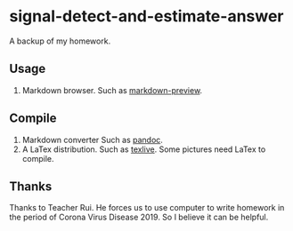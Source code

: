 # signal-detect-and-estimate-answer
A backup of my homework.

## Usage ##

1. Markdown browser. Such as
   [markdown-preview](https://github.com/iamcco/markdown-preview.nvim).

## Compile ##

1. Markdown converter Such as [pandoc](https://github.com/jgm/pandoc).
2. A LaTex distribution. Such as
   [texlive](https://github.com/TeX-Live/texlive-source). Some pictures need
   LaTex to compile.

## Thanks ##

Thanks to Teacher Rui.
He forces us to use computer to write homework in the period of Corona Virus
Disease 2019.
So I believe it can be helpful.


